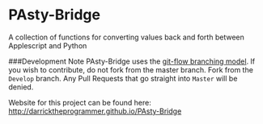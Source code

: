 PAsty-Bridge
============

A collection of functions for converting values back and forth between Applescript and Python


###Development Note
PAsty-Bridge uses the [git-flow branching model](http://nvie.com/posts/a-successful-git-branching-model/). If you wish to contribute, do not fork from the master branch. Fork from the `Develop` branch. Any Pull Requests that go straight into `Master` will be denied.




Website for this project can be found here: http://darricktheprogrammer.github.io/PAsty-Bridge
